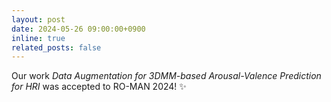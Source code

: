 ```yaml
---
layout: post
date: 2024-05-26 09:00:00+0900
inline: true
related_posts: false
---
```


Our work _Data Augmentation for 3DMM-based Arousal-Valence Prediction for HRI_ was accepted to RO-MAN 2024! ✨
